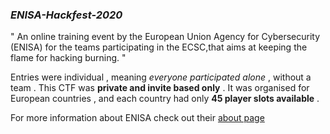 ### *ENISA-Hackfest-2020*

" An online training event by the European Union Agency for Cybersecurity (ENISA) for the teams participating in
the ECSC,that aims at keeping the flame for hacking burning. "<br/>

Entries were individual , meaning *everyone participated alone* , without a team . 
This CTF was **private and invite based only** . It was organised for European 
countries , and each country had only **45 player slots available** . <br/>

For more information about ENISA check out their [about page](https://www.enisa.europa.eu/about-enisa)






